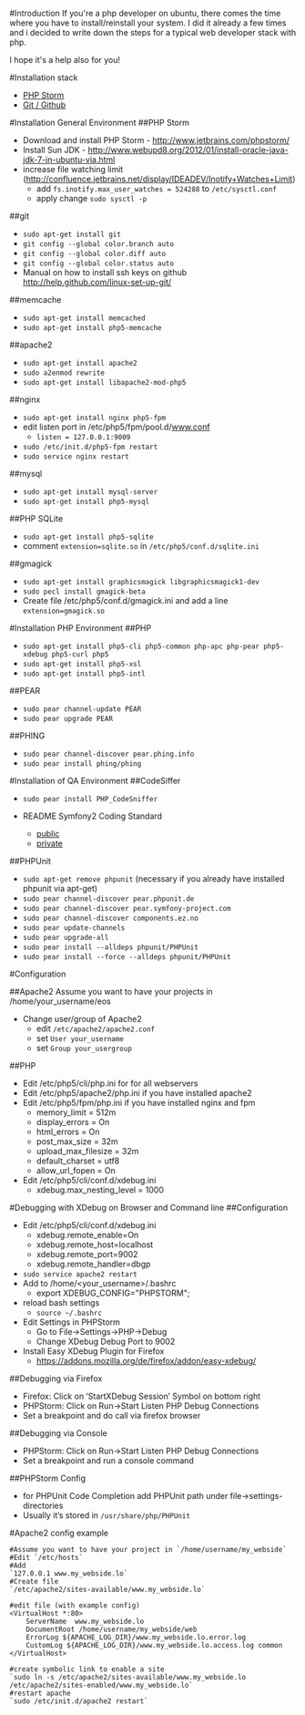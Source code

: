 #Introduction
If you're a php developer on ubuntu, there comes the time where you have to install/reinstall your system.
I did it already a few times and i decided to write down the steps for a typical web developer stack with php.

I hope it's a help also for you!

#Installation stack
* [PHP Storm](#phpstorm)
* [Git / Github](#git)

#Installation General Environment
<a name="phpstorm"></a>
##PHP Storm
* Download and install PHP Storm - http://www.jetbrains.com/phpstorm/
* Install Sun JDK - http://www.webupd8.org/2012/01/install-oracle-java-jdk-7-in-ubuntu-via.html
* increase file watching limit (http://confluence.jetbrains.net/display/IDEADEV/Inotify+Watches+Limit)
    * add `fs.inotify.max_user_watches = 524288` to `/etc/sysctl.conf`
    * apply change `sudo sysctl -p`

<a name="git"></a>
##git
* `sudo apt-get install git`
* `git config --global color.branch auto`
* `git config --global color.diff auto`
* `git config --global color.status auto`
* Manual on how to install ssh keys on github http://help.github.com/linux-set-up-git/

##memcache
* `sudo apt-get install memcached`
* `sudo apt-get install php5-memcache`

##apache2
* `sudo apt-get install apache2`
* `sudo a2enmod rewrite`
* `sudo apt-get install libapache2-mod-php5`

##nginx
* `sudo apt-get install nginx php5-fpm`
* edit listen port in /etc/php5/fpm/pool.d/www.conf
    * `listen = 127.0.0.1:9009`
* `sudo /etc/init.d/php5-fpm restart`
* `sudo service nginx restart`

##mysql
* `sudo apt-get install mysql-server`
* `sudo apt-get install php5-mysql`

##PHP SQLite
* `sudo apt-get install php5-sqlite`
* comment `extension=sqlite.so` in `/etc/php5/conf.d/sqlite.ini`

##gmagick
* `sudo apt-get install graphicsmagick libgraphicsmagick1-dev`
* `sudo pecl install gmagick-beta`
* Create file /etc/php5/conf.d/gmagick.ini and add a line `extension=gmagick.so`

#Installation PHP Environment
##PHP
* `sudo apt-get install php5-cli php5-common php-apc php-pear php5-xdebug php5-curl php5`
* `sudo apt-get install php5-xsl`
* `sudo apt-get install php5-intl`

##PEAR
* `sudo pear channel-update PEAR`
* `sudo pear upgrade PEAR`

##PHING
* `sudo pear channel-discover pear.phing.info`
* `sudo pear install phing/phing`

#Installation of QA Environment
##CodeSiffer
* `sudo pear install PHP_CodeSniffer`
* README Symfony2 Coding Standard

    * [public](https://github.com/opensky/Symfony2-coding-standard)
    * [private](https://github.com/nzzdev/Symfony2-coding-standard/blob/master/README.md)

##PHPUnit
* `sudo apt-get remove phpunit` (necessary if you already have installed phpunit via apt-get)
* `sudo pear channel-discover pear.phpunit.de`
* `sudo pear channel-discover pear.symfony-project.com`
* `sudo pear channel-discover components.ez.no`
* `sudo pear update-channels`
* `sudo pear upgrade-all`
* `sudo pear install --alldeps phpunit/PHPUnit`
* `sudo pear install --force --alldeps phpunit/PHPUnit`
 
#Configuration

##Apache2
Assume you want to have your projects in /home/your_username/eos

* Change user/group of Apache2
    * edit `/etc/apache2/apache2.conf`
    * set `User your_username`
    * set `Group your_usergroup`

##PHP
* Edit /etc/php5/cli/php.ini for for all webservers
* Edit /etc/php5/apache2/php.ini if you have installed apache2
* Edit /etc/php5/fpm/php.ini if you have installed nginx and fpm
    * memory_limit = 512m
    * display_errors = On
    * html_errors = On
    * post_max_size = 32m
    * upload_max_filesize = 32m
    * default_charset = utf8
    * allow_url_fopen = On
* Edit /etc/php5/cli/conf.d/xdebug.ini
    * xdebug.max_nesting_level = 1000

#Debugging with XDebug on Browser and Command line
##Configuration
* Edit /etc/php5/cli/conf.d/xdebug.ini
    * xdebug.remote_enable=On
    * xdebug.remote_host=localhost
    * xdebug.remote_port=9002
    * xdebug.remote_handler=dbgp
* `sudo service apache2 restart`
* Add to /home/<your_username>/.bashrc
    * export XDEBUG_CONFIG="PHPSTORM";
* reload bash settings
    * `source ~/.bashrc`
* Edit Settings in PHPStorm
    * Go to File->Settings->PHP->Debug
    * Change XDebug Debug Port to 9002
* Install Easy XDebug Plugin for Firefox
    * https://addons.mozilla.org/de/firefox/addon/easy-xdebug/

##Debugging via Firefox
* Firefox: Click on ‘StartXDebug Session’ Symbol on bottom right
* PHPStorm: Click on Run->Start Listen PHP Debug Connections
* Set a breakpoint and do call via firefox browser

##Debugging via Console
* PHPStorm: Click on Run->Start Listen PHP Debug Connections
* Set a breakpoint and run a console command

##PHPStorm Config
* for PHPUnit Code Completion add PHPUnit path under file->settings-directories
* Usually it’s stored in `/usr/share/php/PHPUnit`

#Apache2 config example

```shell
#Assume you want to have your project in `/home/username/my_webside`
#Edit `/etc/hosts`
#Add 
`127.0.0.1 www.my_webside.lo`
#Create file 
`/etc/apache2/sites-available/www.my_webside.lo`

#edit file (with example config)
<VirtualHost *:80>
    ServerName  www.my_webside.lo
    DocumentRoot /home/username/my_webside/web
    ErrorLog ${APACHE_LOG_DIR}/www.my_webside.lo.error.log
    CustomLog ${APACHE_LOG_DIR}/www.my_webside.lo.access.log common
</VirtualHost>

#create symbolic link to enable a site
`sudo ln -s /etc/apache2/sites-available/www.my_webside.lo /etc/apache2/sites-enabled/www.my_webside.lo`
#restart apache
`sudo /etc/init.d/apache2 restart`
```